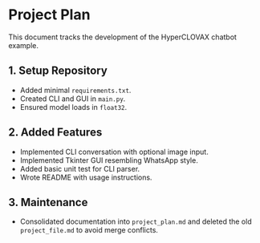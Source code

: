 # Project Plan

This document tracks the development of the HyperCLOVAX chatbot example.

## 1. Setup Repository
* Added minimal `requirements.txt`.
* Created CLI and GUI in `main.py`.
* Ensured model loads in `float32`.

## 2. Added Features
* Implemented CLI conversation with optional image input.
* Implemented Tkinter GUI resembling WhatsApp style.
* Added basic unit test for CLI parser.
* Wrote README with usage instructions.

## 3. Maintenance
* Consolidated documentation into `project_plan.md` and deleted the old
  `project_file.md` to avoid merge conflicts.
